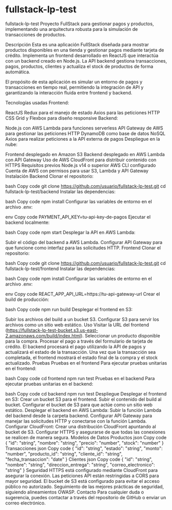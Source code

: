 # fullstack-lp-test
fullstack-lp-test
Proyecto FullStack para gestionar pagos y productos, implementando una arquitectura robusta para la simulación de transacciones de productos.

Descripción
Esta es una aplicación FullStack diseñada para mostrar productos disponibles en una tienda y gestionar pagos mediante tarjeta de crédito. Implementa un frontend desarrollado en ReactJS que interactúa con un backend creado en Node.js. La API backend gestiona transacciones, pagos, productos, clientes y actualiza el stock de productos de forma automática.

El propósito de esta aplicación es simular un entorno de pagos y transacciones en tiempo real, permitiendo la integración de API y garantizando la interacción fluida entre frontend y backend.

Tecnologías usadas
Frontend:

ReactJS
Redux para el manejo de estado
Axios para las peticiones HTTP
CSS Grid y Flexbox para diseño responsive
Backend:

Node.js con AWS Lambda para funciones serverless
API Gateway de AWS para gestionar las peticiones HTTP
DynamoDB como base de datos NoSQL
Axios para realizar peticiones a la API externa de pagos
Despliegue en la nube:

Frontend desplegado en Amazon S3
Backend desplegado en AWS Lambda con API Gateway
Uso de AWS CloudFront para distribuir contenido con HTTPS
Requisitos previos
Node.js v14 o superior
AWS CLI configurado
Cuenta de AWS con permisos para usar S3, Lambda y API Gateway
Instalación
Backend
Clonar el repositorio:

bash
Copy code
git clone https://github.com/usuario/fullstack-lp-test.git
cd fullstack-lp-test/backend
Instalar las dependencias:

bash
Copy code
npm install
Configurar las variables de entorno en el archivo .env:

env
Copy code
PAYMENT_API_KEY=tu-api-key-de-pagos
Ejecutar el backend localmente:

bash
Copy code
npm start
Desplegar la API en AWS Lambda:

Subir el código del backend a AWS Lambda.
Configurar API Gateway para que funcione como interfaz para las solicitudes HTTP.
Frontend
Clonar el repositorio:

bash
Copy code
git clone https://github.com/usuario/fullstack-lp-test.git
cd fullstack-lp-test/frontend
Instalar las dependencias:

bash
Copy code
npm install
Configurar las variables de entorno en el archivo .env:

env
Copy code
REACT_APP_API_URL=https://tu-api-gateway-url
Crear el build de producción:

bash
Copy code
npm run build
Desplegar el frontend en S3:

Subir los archivos del build a un bucket S3.
Configurar S3 para servir los archivos como un sitio web estático.
Uso
Visitar la URL del frontend (https://fullstack-lp-test-bucket.s3.us-east-2.amazonaws.com/build/index.html).
Seleccionar un producto disponible para la compra.
Procesar el pago a través del formulario de tarjeta de crédito.
El backend procesará el pago utilizando la API de pagos y actualizará el estado de la transacción.
Una vez que la transacción sea completada, el frontend mostrará el estado final de la compra y el stock actualizado.
Pruebas
Pruebas en el frontend
Para ejecutar pruebas unitarias en el frontend:

bash
Copy code
cd frontend
npm run test
Pruebas en el backend
Para ejecutar pruebas unitarias en el backend:

bash
Copy code
cd backend
npm run test
Despliegue
Desplegar el frontend en S3:
Crear un bucket S3 para el frontend.
Subir el contenido del build al bucket.
Configurar el bucket de S3 para que actúe como un sitio web estático.
Desplegar el backend en AWS Lambda:
Subir la función Lambda del backend desde la carpeta backend.
Configurar API Gateway para manejar las solicitudes HTTP y conectarse con la función Lambda.
Configurar CloudFront:
Crear una distribución CloudFront apuntando al bucket de S3.
Configurar HTTPS y asegurarse de que todas las conexiones se realicen de manera segura.
Modelos de Datos
Productos
json
Copy code
{
  "id": "string",
  "nombre": "string",
  "precio": "number",
  "stock": "number"
}
Transacciones
json
Copy code
{
  "id": "string",
  "estado": "string",
  "monto": "number",
  "producto_id": "string",
  "cliente_id": "string",
  "fecha_transaccion": "date"
}
Clientes
json
Copy code
{
  "id": "string",
  "nombre": "string",
  "direccion_entrega": "string",
  "correo_electronico": "string"
}
Seguridad
HTTPS está configurado mediante CloudFront para asegurar la conexión.
Las peticiones API están restringidas a CORS para mayor seguridad.
El bucket de S3 está configurado para evitar el acceso público no autorizado.
Seguimiento de las mejores prácticas de seguridad, siguiendo alineamientos OWASP.
Contacto
Para cualquier duda o sugerencia, puedes contactar a través del repositorio de GitHub o enviar un correo electrónico.


